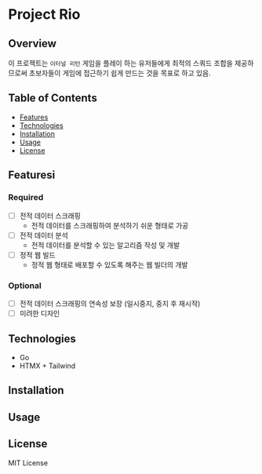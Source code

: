 # Project Rio
## Overview
이 프로젝트는 `이터널 리턴` 게임을 플레이 하는 유저들에게 최적의 스쿼드 조합을 제공하므로써 초보자들이 게임에 접근하기 쉽게 만드는 것을 목표로 하고 있음.

## Table of Contents
- [Features](#features)
- [Technologies](#technologies)
- [Installation](#installation)
- [Usage](#usage)
- [License](#license)

## Featuresi
### Required
- [ ] 전적 데이터 스크래핑
  - 전적 데이터를 스크래핑하여 분석하기 쉬운 형태로 가공
- [ ] 전적 데이터 분석
  - 전적 데이터를 분석할 수 있는 알고리즘 작성 및 개발
- [ ] 정적 웹 빌드
  - 정적 웹 형태로 배포할 수 있도록 해주는 웹 빌더의 개발

### Optional
- [ ] 전적 데이터 스크래핑의 연속성 보장 (일시중지, 중지 후 재시작)
- [ ] 미려한 디자인

## Technologies
- Go
- HTMX + Tailwind

## Installation

## Usage

## License
MIT License